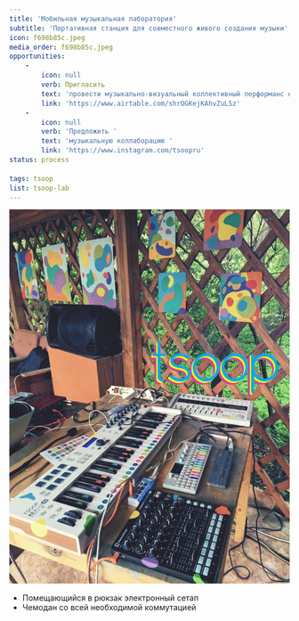 ```yaml
---
title: 'Мобильная музыкальная лаборатория'
subtitle: 'Портативная станция для совместного живого создания музыки'
icon: f698b85c.jpeg
media_order: f698b85c.jpeg
opportunities:
    -
        icon: null
        verb: Пригласить
        text: 'провести музыкально-визуальный коллективный перформанс на вашей площадке'
        link: 'https://www.airtable.com/shrOGKejKAhvZuLSz'
    -
        icon: null
        verb: 'Предложить '
        text: 'музыкальную коллаборацию '
        link: 'https://www.instagram.com/tsoopru'
status: process

tags: tsoop
list: tsoop-lab
---
```


![](./f698b85c.jpeg)

- Помещающийся в рюкзак электронный сетап
- Чемодан со всей необходимой коммутацией
